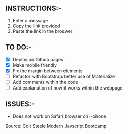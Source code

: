 ## INSTRUCTIONS:-

1. Enter a message
2. Copy the link provided
3. Paste the link in the broswer

## TO DO:-

- [x] Deploy on Github pages
- [x] Make mobile friendly
- [x] Fix the margin between elements
- [ ] Refactor with Bootstrap/better use of Materialize
- [ ] Add comments within the code
- [ ] Add explanation of how it works within the webpage

## ISSUES:-

- Does not work on Safari browser on i-phone

Source: Colt Steele Modern Javscript Bootcamp

